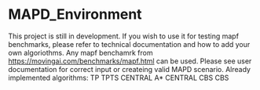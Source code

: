 # MAPD_Environment
This project is still in development. If you wish to use it for testing mapf benchmarks, please refer to technical documentation and how to add your own algoriothms.
Any mapf benchamrk from https://movingai.com/benchmarks/mapf.html can be used. Please see user documentation for correct input or createing valid MAPD scenario.
Already implemented algorithms:
TP
TPTS
CENTRAL A*
CENTRAL CBS
CBS

